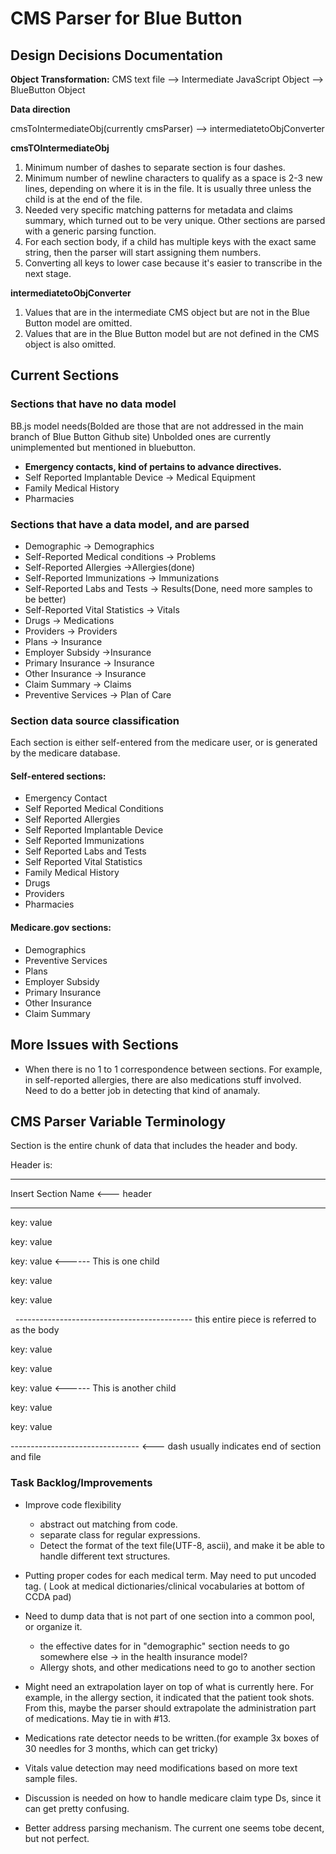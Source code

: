 # CMS Parser for Blue Button

## Design Decisions Documentation

**Object Transformation:**
CMS text file --> Intermediate JavaScript Object --> BlueButton Object

**Data direction**

cmsToIntermediateObj(currently cmsParser) --> intermediatetoObjConverter

**cmsTOIntermediateObj**

1. Minimum number of dashes to separate section is four dashes.
2. Minimum number of newline characters to qualify as a space is 2-3 new lines, depending on where it is in the file.
It is usually three unless the child is at the end of the file.
3. Needed very specific matching patterns for metadata and claims summary, which turned out to be very unique.
Other sections are parsed with a generic parsing function.
4. For each section body, if a child has multiple keys with the exact same string, then the parser will start
assigning them numbers.
5. Converting all keys to lower case because it's easier to transcribe in the next stage.

**intermediatetoObjConverter**

1. Values that are in the intermediate CMS object but are not in the Blue Button model are omitted.
2. Values that are in the Blue Button model but are not defined in the CMS object is also omitted.

## Current Sections

### Sections that have no data model

BB.js model needs(Bolded are those that are not addressed in the main branch of Blue Button Github site)
Unbolded ones are currently unimplemented but mentioned in bluebutton.

+ **Emergency contacts, kind of pertains to advance directives.**
+ Self Reported Implantable Device -> Medical Equipment
+ Family Medical History
+ Pharmacies

### Sections that have a data model, and are parsed
* Demographic -> Demographics
* Self-Reported Medical conditions -> Problems
* Self-Reported Allergies ->Allergies(done)
* Self-Reported Immunizations -> Immunizations
* Self-Reported Labs and Tests -> Results(Done, need more samples to be better)
* Self-Reported Vital Statistics -> Vitals
* Drugs -> Medications
* Providers -> Providers
* Plans -> Insurance
* Employer Subsidy ->Insurance
* Primary Insurance -> Insurance
* Other Insurance -> Insurance
* Claim Summary -> Claims
* Preventive Services -> Plan of Care

### Section data source classification

Each section is either self-entered from the medicare user, or is generated by the medicare database.

#### Self-entered sections:

* Emergency Contact
* Self Reported Medical Conditions
* Self Reported Allergies
* Self Reported Implantable Device
* Self Reported Immunizations
* Self Reported Labs and Tests
* Self Reported Vital Statistics
* Family Medical History
* Drugs
* Providers
* Pharmacies

#### Medicare.gov sections:

* Demographics
* Preventive Services
* Plans
* Employer Subsidy
* Primary Insurance
* Other Insurance
* Claim Summary

## More Issues with Sections

* When there is no 1 to 1 correspondence between sections. For example, in self-reported allergies,
there are also medications stuff involved. Need to do a better job in detecting that kind of anamaly.

## CMS Parser Variable Terminology

Section is the entire chunk of data that includes the header and body.

Header is:

-------------------------------

Insert Section Name <--- header

-------------------------------

key: value

key: value

key: value               <------ This is one child

key: value

key: value


&nbsp;   -------------------------------------------- this entire piece is referred to as the body


key: value

key: value

key: value              <------ This is another child

key: value

key: value

-------------------------------- <--- dash usually indicates end of section and file

### Task Backlog/Improvements


*  Improve code flexibility

   * abstract out matching from code.
   * separate class for regular expressions.
   * Detect the format of the text file(UTF-8, ascii), and make it be able to handle different text structures.

* Putting proper codes for each medical term. May need to put uncoded tag. (
  Look at medical dictionaries/clinical vocabularies at bottom of CCDA pad)

* Need to dump data that is not part of one section into a common pool, or organize it.
  * the effective dates for in "demographic" section needs to go somewhere else -> in the health insurance model?
  * Allergy shots, and other medications need to go to another section

* Might need an extrapolation layer on top of what is currently here. For example, in the allergy section, it indicated that the patient took shots. From this, maybe the parser should extrapolate the administration part of medications. May tie in with #13.

* Medications rate detector needs to be written.(for example 3x boxes of 30 needles for 3 months, which can get tricky)

* Vitals value detection may need modifications based on more text sample files.

* Discussion is needed on how to handle medicare claim type Ds, since it can get pretty confusing.

* Better address parsing mechanism. The current one seems tobe decent, but not perfect.
